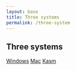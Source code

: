 ```yaml
---
layout: base
title: Three systems
permalink: /three-system
---
```


## Three systems

<div class="btn-row">
  <a class="btn btn-primary" href="{{ site.baseurl }}/tools/windows-setup">Windows</a>
  <a class="btn btn-primary" href="{{ site.baseurl }}/tools/mac-setup">Mac</a>
  <a class="btn btn-primary" href="{{ site.baseurl }}/tools/kasm-setup">Kasm</a>
</div>
